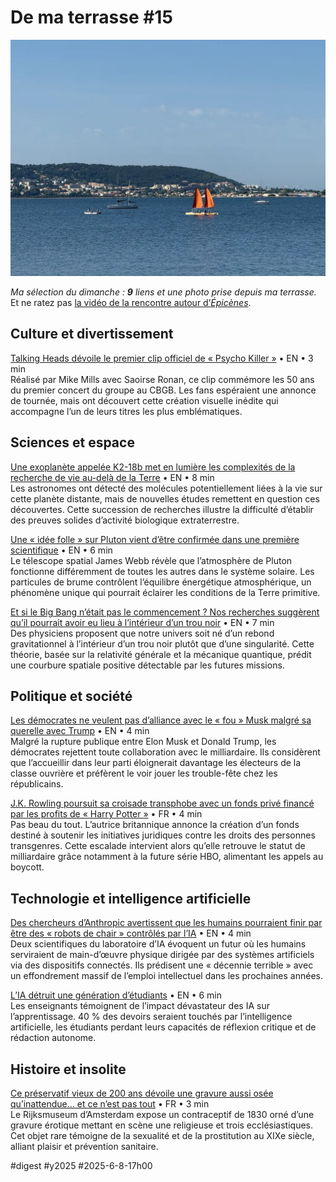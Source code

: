 # De ma terrasse #15

![Voiliers](_i/2025-06-03-094903-lamaison.webp)

_Ma sélection du dimanche : **9** liens et une photo prise depuis ma terrasse._ Et ne ratez pas [la vidéo de la rencontre autour d’*Épicènes*](https://tcrouzet.com/2025/06/07/video-epicenes-vibe-writting/).

## Culture et divertissement

[Talking Heads dévoile le premier clip officiel de « Psycho Killer »](https://www.openculture.com/2025/06/talking-heads-release-the-first-official-video-for-psycho-killer-watch-it-online.html) • EN • 3 min  
Réalisé par Mike Mills avec Saoirse Ronan, ce clip commémore les 50 ans du premier concert du groupe au CBGB. Les fans espéraient une annonce de tournée, mais ont découvert cette création visuelle inédite qui accompagne l’un de leurs titres les plus emblématiques.

## Sciences et espace

[Une exoplanète appelée K2-18b met en lumière les complexités de la recherche de vie au-delà de la Terre](https://www.cnn.com/2025/06/06/science/k218b-studies-planet-habitability) • EN • 8 min  
Les astronomes ont détecté des molécules potentiellement liées à la vie sur cette planète distante, mais de nouvelles études remettent en question ces découvertes. Cette succession de recherches illustre la difficulté d’établir des preuves solides d’activité biologique extraterrestre.

[Une « idée folle » sur Pluton vient d’être confirmée dans une première scientifique](https://www.sciencealert.com/a-crazy-idea-about-pluto-was-just-confirmed-in-a-scientific-first) • EN • 6 min  
Le télescope spatial James Webb révèle que l’atmosphère de Pluton fonctionne différemment de toutes les autres dans le système solaire. Les particules de brume contrôlent l’équilibre énergétique atmosphérique, un phénomène unique qui pourrait éclairer les conditions de la Terre primitive.

[Et si le Big Bang n’était pas le commencement ? Nos recherches suggèrent qu’il pourrait avoir eu lieu à l’intérieur d’un trou noir](https://theconversation.com/what-if-the-big-bang-wasnt-the-beginning-our-research-suggests-it-may-have-taken-place-inside-a-black-hole-258010) • EN • 7 min  
Des physiciens proposent que notre univers soit né d’un rebond gravitationnel à l’intérieur d’un trou noir plutôt que d’une singularité. Cette théorie, basée sur la relativité générale et la mécanique quantique, prédit une courbure spatiale positive détectable par les futures missions.

## Politique et société

[Les démocrates ne veulent pas d’alliance avec le « fou » Musk malgré sa querelle avec Trump](https://flip.it/evpZ2D) • EN • 4 min  
Malgré la rupture publique entre Elon Musk et Donald Trump, les démocrates rejettent toute collaboration avec le milliardaire. Ils considèrent que l’accueillir dans leur parti éloignerait davantage les électeurs de la classe ouvrière et préfèrent le voir jouer les trouble-fête chez les républicains.

[J.K. Rowling poursuit sa croisade transphobe avec un fonds privé financé par les profits de « Harry Potter »](https://www.telerama.fr/livre/j-k-rowling-poursuit-sa-croisade-transphobe-avec-un-fonds-prive-finance-par-les-profits-de-harry-potter-7025989.php) • FR • 4 min  
Pas beau du tout. L’autrice britannique annonce la création d’un fonds destiné à soutenir les initiatives juridiques contre les droits des personnes transgenres. Cette escalade intervient alors qu’elle retrouve le statut de milliardaire grâce notamment à la future série HBO, alimentant les appels au boycott.

## Technologie et intelligence artificielle

[Des chercheurs d’Anthropic avertissent que les humains pourraient finir par être des « robots de chair » contrôlés par l’IA](https://futurism.com/anthropic-meat-robots) • EN • 4 min  
Deux scientifiques du laboratoire d’IA évoquent un futur où les humains serviraient de main-d’œuvre physique dirigée par des systèmes artificiels via des dispositifs connectés. Ils prédisent une « décennie terrible » avec un effondrement massif de l’emploi intellectuel dans les prochaines années.

[L’IA détruit une génération d’étudiants](https://futurism.com/ai-destroying-generation-students) • EN • 6 min  
Les enseignants témoignent de l’impact dévastateur des IA sur l’apprentissage. 40 % des devoirs seraient touchés par l’intelligence artificielle, les étudiants perdant leurs capacités de réflexion critique et de rédaction autonome.

## Histoire et insolite

[Ce préservatif vieux de 200 ans dévoile une gravure aussi osée qu’inattendue… et ce n’est pas tout](https://www.futura-sciences.com/sciences/actualites/histoire-ce-preservatif-vieux-200-ans-devoile-gravure-aussi-osee-quinattendue-ce-nest-pas-tout-122545/) • FR • 3 min  
Le Rijksmuseum d’Amsterdam expose un contraceptif de 1830 orné d’une gravure érotique mettant en scène une religieuse et trois ecclésiastiques. Cet objet rare témoigne de la sexualité et de la prostitution au XIXe siècle, alliant plaisir et prévention sanitaire.

#digest #y2025 #2025-6-8-17h00 
